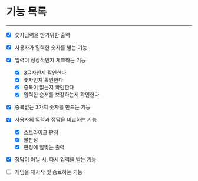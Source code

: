 # 기능 목록

---
- [x] 숫자입력을 받기위한 출력
- [x] 사용자가 입력한 숫자를 받는 기능
- [x] 입력이 정상적인지 체크하는 기능
  - [x] 3글자인지 확인한다
  - [x] 숫자인지 확인한다
  - [x] 중복이 없는지 확인한다
  - [x] 입력한 순서를 보장하는지 확인한다
- [x] 중복없는 3가지 숫자를 만드는 기능
- [x] 사용자의 입력과 정답을 비교하는 기능
  - [x] 스트라이크 판정
  - [x] 볼판정
  - [x] 판정에 알맞는 출력
- [x] 정답이 아닐 시, 다시 입력을 받는 기능
- [ ] 게임을 재시작 및 종료하는 기능

